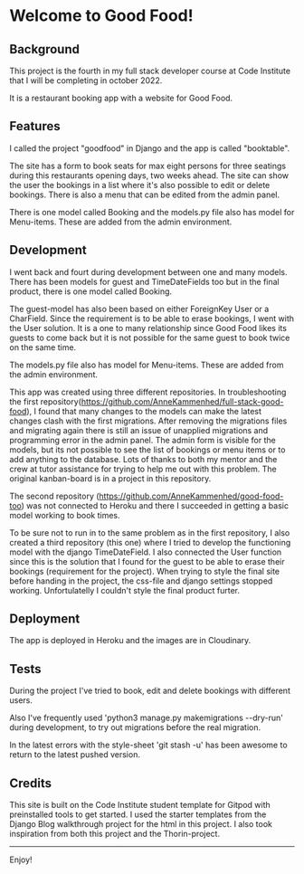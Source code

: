 <h1>Welcome to Good Food!</h1>

<h2>Background</h2>
This project is the fourth in my full stack developer course at Code Institute that I will be completing in october 2022. 

It is a restaurant booking app with a website for Good Food.   

<h2>Features</h2>
I called the project "goodfood" in Django and the app is called "booktable". 

The site has a form to book seats for max eight persons for three seatings during this restaurants opening days, two weeks ahead. The site can show the user the bookings in a list where it's also possible to edit or delete bookings. There is also a menu that can be edited from the admin panel.

There is one model called Booking and the models.py file also has model for Menu-items. These are added from the admin environment.

<h2>Development</h2>
I went back and fourt during development between one and many models. There has been models for guest and TimeDateFields too but in the final product, there is one model called Booking. 

The guest-model has also been based on either ForeignKey User or a CharField. Since the requirement is to be able to erase bookings, I went with the User solution. It is a one to many relationship since Good Food likes its guests to come back but it is not possible for the same guest to book twice on the same time.

The models.py file also has model for Menu-items. These are added from the admin environment.

This app was created using three different repositories. In troubleshooting the first repository(https://github.com/AnneKammenhed/full-stack-good-food), I found that many changes to the models can make the latest changes clash with the first migrations. After removing the migrations files and migrating again there is still an issue of unapplied migrations and programming error in the admin panel. The admin form is visible for the models, but its not possible to see the list of bookings or menu items or to add anything to the database. Lots of thanks to both my mentor and the crew at tutor assistance for trying to help me out with this problem. The original kanban-board is in a project in this repository. 

The second repository (https://github.com/AnneKammenhed/good-food-too) was not connected to Heroku and there I succeeded in getting a basic model working to book times. 

To be sure not to run in to the same problem as in the first repository, I also created a third repository (this one) where I tried to develop the functioning model with the django TimeDateField. I also connected the User function since this is the solution that I found for the guest to be able to erase their bookings (requirement for the project). When trying to style the final site before handing in the project, the css-file and django settings stopped working. Unfortulatelly I couldn't style the final product furter.

<h2>Deployment</h2>
The app is deployed in Heroku and the images are in Cloudinary.

<h2>Tests</h2>
During the project I've tried to book, edit and delete bookings with different users. 

Also I've frequently used 'python3 manage.py makemigrations --dry-run' during development, to try out migrations before the real migration.

In the latest errors with the style-sheet 'git stash -u' has been awesome to return to the latest pushed version.

<h2>Credits</h2>

This site is built on the Code Institute student template for Gitpod with preinstalled tools to get started. I used the starter templates from the Django Blog walkthrough project for the html in this project. I also took inspiration from both this project and the Thorin-project.  



---

Enjoy!